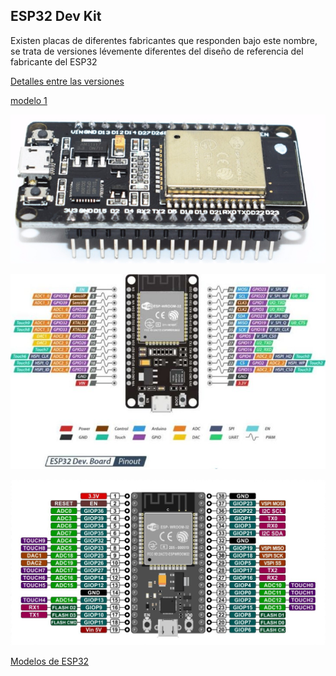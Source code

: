 ## ESP32 Dev Kit

Existen placas de diferentes fabricantes que responden bajo este nombre, se trata de versiones lévemente diferentes del diseño de referencia del fabricante del ESP32

[Detalles entre las versiones](https://www.studiopieters.nl/esp32-pinout/)

[modelo 1 ](https://descubrearduino.com/esp32-modulo-esp32-wroom-gpio-pinout/)

![](./images/esp32-wroom-32-devkit-v1-placa-con-wifi-y-bluetooth.jpg)

![](./images/ESP32-pinout-728x450.jpg)

![](./images/wroom32_pinout.jpg)


[Modelos de ESP32](https://www.espressif.com/en/products/modules)

